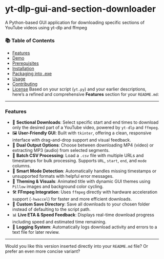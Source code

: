 # yt-dlp-gui-and-section-downloader
A Python-based GUI application for downloading specific sections of YouTube videos using yt-dlp and ffmpeg
### 📚 Table of Contents

- [Features](#features)  
- [Demo](#demo)  
- [Prerequisites](#prerequisites)  
- [Installation](#installation)  
- [Packaging into .exe](#packaging-into-exe)  
- [Usage](#usage)  
- [Contributing](#contributing)  
- [License](#license)
Based on your script (`yt.py`) and your earlier descriptions, here’s a refined and comprehensive **Features** section for your `README.md`:

---

### Features

* 🎯 **Sectional Downloads**: Select specific start and end times to download only the desired part of a YouTube video, powered by `yt-dlp` and `ffmpeg`.
* 🖼️ **User-Friendly GUI**: Built with `tkinter`, offering a clean, responsive interface with drag-and-drop support and visual feedback.
* 📼 **Dual Output Options**: Choose between downloading MP4 (video) or extracting MP3 (audio) from selected segments.
* 💽 **Batch CSV Processing**: Load a `.csv` file with multiple URLs and timestamps for bulk processing. Supports `URL`, `start`, `end`, and `mode` columns.
* 🧠 **Smart Mode Detection**: Automatically handles missing timestamps or unsupported formats with helpful error messages.
* 🎨 **Theming & Visuals**: Animated title with dynamic GUI themes using `Pillow` images and background color cycling.
* 🛠️ **FFmpeg Integration**: Uses `ffmpeg` directly with hardware acceleration support (`-hwaccel`) for faster and more efficient downloads.
* 📁 **Custom Save Directory**: Save all downloads to your chosen folder instead of defaulting to the script path.
* 📊 **Live ETA & Speed Feedback**: Displays real-time download progress including speed and estimated time remaining.
* 🧾 **Logging System**: Automatically logs download activity and errors to a text file for later review.

---

Would you like this version inserted directly into your `README.md` file? Or prefer an even more concise variant?
